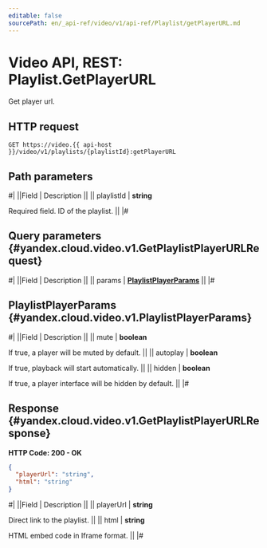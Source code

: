 ```yaml
---
editable: false
sourcePath: en/_api-ref/video/v1/api-ref/Playlist/getPlayerURL.md
---
```


# Video API, REST: Playlist.GetPlayerURL

Get player url.

## HTTP request

```
GET https://video.{{ api-host }}/video/v1/playlists/{playlistId}:getPlayerURL
```

## Path parameters

#|
||Field | Description ||
|| playlistId | **string**

Required field. ID of the playlist. ||
|#

## Query parameters {#yandex.cloud.video.v1.GetPlaylistPlayerURLRequest}

#|
||Field | Description ||
|| params | **[PlaylistPlayerParams](#yandex.cloud.video.v1.PlaylistPlayerParams)** ||
|#

## PlaylistPlayerParams {#yandex.cloud.video.v1.PlaylistPlayerParams}

#|
||Field | Description ||
|| mute | **boolean**

If true, a player will be muted by default. ||
|| autoplay | **boolean**

If true, playback will start automatically. ||
|| hidden | **boolean**

If true, a player interface will be hidden by default. ||
|#

## Response {#yandex.cloud.video.v1.GetPlaylistPlayerURLResponse}

**HTTP Code: 200 - OK**

```json
{
  "playerUrl": "string",
  "html": "string"
}
```

#|
||Field | Description ||
|| playerUrl | **string**

Direct link to the playlist. ||
|| html | **string**

HTML embed code in Iframe format. ||
|#